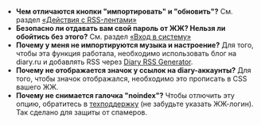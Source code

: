   * **Чем отличаются кнопки "импортировать" и "обновить"?**
См. раздел [«Действия с RSS-лентами»](Feed_actions.md)
  * **Безопасно ли отдавать вам свой пароль от ЖЖ? Нельзя ли обойтись без этого?**
См. раздел [«Вход в систему»](Login_and_safety.md)
  * **Почему у меня не импортируются музыка и настроение?**
Для того, чтобы эта функция работала, необходимо использовать блог на diary.ru и добавлять RSS через [Diary RSS Generator](RSS_Generator.md).
  * **Почему не отображается значок у ссылок на diary-аккаунты?**
Для того, чтобы значок отображался, необходимо это прописать в CSS вашего ЖЖ.
  * **Почему не снимается галочка "noindex"?**
Чтобы отлючить эту опцию, обратитесь в [техподдержку](Support.md) (не забудьте указать ЖЖ-логин). Так сделано для защиты от спамеров.